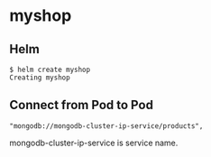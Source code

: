 # myshop

## Helm
```
$ helm create myshop
Creating myshop
```


## Connect from Pod to Pod

```
"mongodb://mongodb-cluster-ip-service/products",
```

mongodb-cluster-ip-service is service name.
